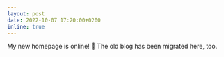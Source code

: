 ```yaml
---
layout: post
date: 2022-10-07 17:20:00+0200
inline: true
---
```


My new homepage is online! 🎊 The old blog has been migrated here, too.
